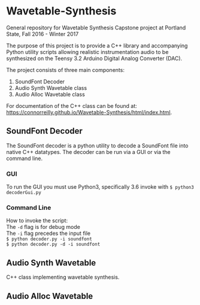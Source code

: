 # Wavetable-Synthesis
General repository for Wavetable Synthesis Capstone project at Portland State, Fall 2016 - Winter 2017

The purpose of this project is to provide a C++ library and accompanying Python utility scripts allowing realistic instrumentation audio to be synthesized on the Teensy 3.2 Arduino Digital Analog Converter (DAC). 

The project consists of three main components:

1. SoundFont Decoder
2. Audio Synth Wavetable class
3. Audio Alloc Wavetable class

For documentation of the C++ class can be found at: https://connorreilly.github.io/Wavetable-Synthesis/html/index.html.

## SoundFont Decoder

The SoundFont decoder is a python utility to decode a SoundFont file into native C++ datatypes. The decoder can be run via a GUI or via the command line. 

### GUI
To run the GUI you must use Python3, specifically 3.6
invoke with `$ python3 decoderGui.py`  

### Command Line
How to invoke the script:  
The `-d` flag is for debug mode  
The `-i` flag precedes the input file  
`$ python decoder.py -i soundfont`  
`$ python decoder.py -d -i soundfont`  

## Audio Synth Wavetable

C++ class implementing wavetable synthesis.

## Audio Alloc Wavetable
